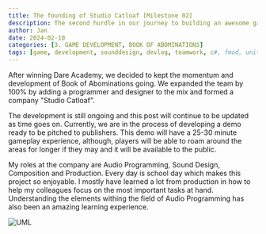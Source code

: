 ```yaml
---
title: The founding of Studio Catloaf [Milestone 02]
description: The second hurdle in our journey to building an awesome game
author: Jan
date: 2024-02-10
categories: [3. GAME DEVELOPMENT, BOOK OF ABOMINATIONS]
tags: [game, development, sounddesign, devlog, teamwork, c#, fmod, unity]
---
```

After winning Dare Academy, we decided to kept the momentum and development of Book of Abominations going. We expanded the team by 100% by adding a programmer and designer to the mix and formed a company "Studio Catloaf".

The development is still ongoing and this post will continue to be updated as time goes on.
Currently, we are in the process of developing a demo ready to be pitched to publishers. This demo will have a 25-30 minute gameplay experience, although, players will be able to roam around the areas for longer if they may and it will be available to the public.

My roles at the company are Audio Programming, Sound Design, Composition and Production. Every day is school day which makes this project so enjoyable. I mostly have learned a lot from production in how to help my colleagues focus on the most important tasks at hand. Understanding the elements withing the field of Audio Programming has also been an amazing learning experience.

![UML](/assets/img/logos/StudioCatloaf-Circle.png)